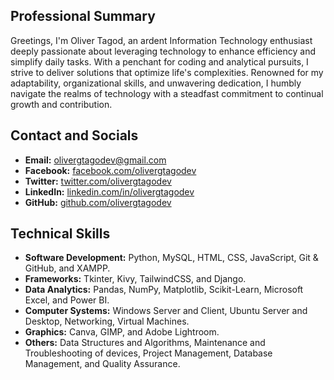 ## Professional Summary
Greetings, I'm Oliver Tagod, an ardent Information Technology enthusiast deeply passionate about leveraging technology to enhance efficiency and simplify daily tasks. With a penchant for coding and analytical pursuits, I strive to deliver solutions that optimize life's complexities. Renowned for my adaptability, organizational skills, and unwavering dedication, I humbly navigate the realms of technology with a steadfast commitment to continual growth and contribution.

## Contact and Socials
- **Email:** olivergtagodev@gmail.com
- **Facebook:** [facebook.com/olivergtagodev](https://facebook.com/olivergtagodev)
- **Twitter:** [twitter.com/olivergtagodev](https://twitter.com/olivergtagodev)
- **LinkedIn:** [linkedin.com/in/olivergtagodev](https://linkedin.com/in/olivergtagodev)
- **GitHub:** [github.com/olivergtagodev](https://github.com/olivergtagodev)

## Technical Skills
- **Software Development:** Python, MySQL, HTML, CSS, JavaScript, Git & GitHub, and XAMPP.
- **Frameworks:** Tkinter, Kivy, TailwindCSS, and Django.
- **Data Analytics:** Pandas, NumPy, Matplotlib, Scikit-Learn, Microsoft Excel, and Power BI.
- **Computer Systems:** Windows Server and Client, Ubuntu Server and Desktop, Networking, Virtual Machines.
- **Graphics:** Canva, GIMP, and Adobe Lightroom.
- **Others:** Data Structures and Algorithms, Maintenance and Troubleshooting of devices, Project Management, Database Management, and Quality Assurance.
